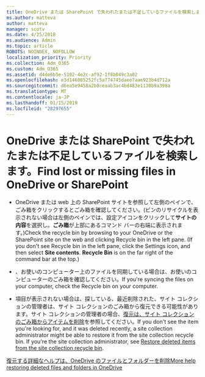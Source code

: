 ```yaml
---
title: OneDrive または SharePoint で失われたまたは不足しているファイルを検索します。
ms.author: matteva
author: matteva
manager: scotv
ms.date: 4/25/2018
ms.audience: Admin
ms.topic: article
ROBOTS: NOINDEX, NOFOLLOW
localization_priority: Priority
ms.collection: Adm_O365
ms.custom: Adm_O365
ms.assetid: d4de6b5e-5102-4e2c-af92-1f8b049c3a02
ms.openlocfilehash: e3d146005252fc5a774745daee7aae923b4d712a
ms.sourcegitcommit: d6ea5e9458a2b8ceaab3ac4bd483e1130b9a398a
ms.translationtype: MT
ms.contentlocale: ja-JP
ms.lasthandoff: 01/15/2019
ms.locfileid: "28297655"
---
```

# <a name="find-lost-or-missing-files-in-onedrive-or-sharepoint"></a><span data-ttu-id="fd633-102">OneDrive または SharePoint で失われたまたは不足しているファイルを検索します。</span><span class="sxs-lookup"><span data-stu-id="fd633-102">Find lost or missing files in OneDrive or SharePoint</span></span>

- <span data-ttu-id="fd633-p101">OneDrive または web 上の SharePoint サイトを参照して左側のペインで、ごみ箱をクリックするとごみ箱を確認してください。(ビンのリサイクルを表示されない場合は左側のペインでは、設定アイコンをクリックして**サイトの内容**を選択し。**ごみ箱**が上部にあるコマンド バーの右端に表示されます。)</span><span class="sxs-lookup"><span data-stu-id="fd633-p101">Check the recycle bin by browsing to your OneDrive or the SharePoint site on the web and clicking Recycle bin in the left pane. (If you don't see Recycle bin in the left pane, click the Settings icon, and then select **Site contents**. **Recycle Bin** is on the far right of the command bar at the top.)</span></span> 
    
- <span data-ttu-id="fd633-106">、お使いのコンピューター上のファイルを同期している場合は、お使いのコンピューターのごみ箱を確認してください。</span><span class="sxs-lookup"><span data-stu-id="fd633-106">If you're syncing the files on your computer, check the Recycle bin on your computer.</span></span> 
    
- <span data-ttu-id="fd633-p102">項目が表示されない場合は、探している、最近削除された、サイト コレクションの管理者は、サイト コレクションのごみ箱から復元できる可能性があります。サイト コレクションの管理者の場合、[復元は、サイト コレクションのごみ箱からアイテムを削除](https://go.microsoft.com/fwlink/?linkid=866439)を参照してください。</span><span class="sxs-lookup"><span data-stu-id="fd633-p102">If you don't see the item you're looking for, and it was deleted recently, a site collection administrator might be able to restore it from the site collection recycle bin. If you're the site collection administrator, see [Restore deleted items from the site collection recycle bin](https://go.microsoft.com/fwlink/?linkid=866439).</span></span>
    
[<span data-ttu-id="fd633-109">復元する詳細なヘルプは、OneDrive のファイルとフォルダーを削除</span><span class="sxs-lookup"><span data-stu-id="fd633-109">More help restoring deleted files and folders in OneDrive</span></span>](https://go.microsoft.com/fwlink/?linkid=872872)
  

